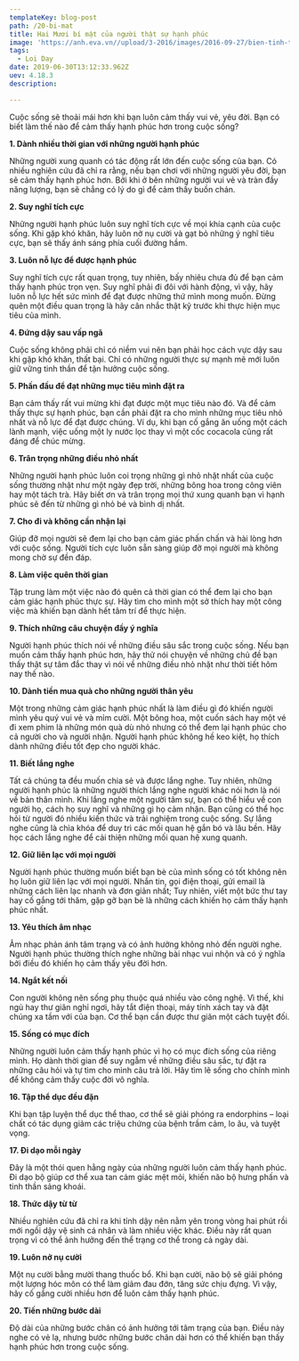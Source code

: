 ```yaml
---
templateKey: blog-post
path: /20-bi-mat
title: Hai Mươi bí mật của người thật sự hạnh phúc
image: 'https://anh.eva.vn//upload/3-2016/images/2016-09-27/bien-tinh-tim-nhau-phan-2-bientinhtimnhau2-1474965632-width1280height720.jpg' 
tags:
  - Loi Day
date: 2019-06-30T13:12:33.962Z
uev: 4.18.3
description:

---
```


Cuộc sống sẽ thoải mái hơn khi bạn luôn cảm thấy vui vẻ, yêu đời. Bạn có biết làm thế nào để cảm thấy hạnh phúc hơn trong cuộc sống?

**1. Dành nhiều thời gian với những người hạnh phúc**

Những người xung quanh có tác động rất lớn đến cuộc sống của bạn. Có nhiều nghiên cứu đã chỉ ra rằng, nếu bạn chơi với những người yêu đời, bạn sẽ cảm thấy hạnh phúc hơn. Bởi khi ở bên những người vui vẻ và tràn đầy năng lượng, bạn sẽ chẳng có lý do gì để cảm thấy buồn chán.

**2. Suy nghĩ tích cực**

Những người hạnh phúc luôn suy nghĩ tích cực về mọi khía cạnh của cuộc sống. Khi gặp khó khăn, hãy luôn nở nụ cười và gạt bỏ những ý nghĩ tiêu cực, bạn sẽ thấy ánh sáng phía cuối đường hầm.

**3. Luôn nỗ lực để được hạnh phúc**

Suy nghĩ tích cực rất quan trọng, tuy nhiên, bấy nhiêu chưa đủ để bạn cảm thấy hạnh phúc trọn vẹn. Suy nghĩ phải đi đôi với hành động, vì vậy, hãy luôn nỗ lực hết sức mình để đạt được những thứ mình mong muốn. Đừng quên một điều quan trọng là hãy cân nhắc thật kỹ trước khi thực hiện mục tiêu của mình.

**4. Đứng dậy sau vấp ngã**

Cuộc sống không phải chỉ có niềm vui nên bạn phải học cách vực dậy sau khi gặp khó khăn, thất bại. Chỉ có những người thực sự mạnh mẽ mới luôn giữ vững tinh thần để tận hưởng cuộc sống.

**5. Phấn đấu để đạt những mục tiêu mình đặt ra**

Bạn cảm thấy rất vui mừng khi đạt được một mục tiêu nào đó. Và để cảm thấy thực sự hạnh phúc, bạn cần phải đặt ra cho mình những mục tiêu nhỏ nhất và nỗ lực để đạt được chúng. Ví dụ, khi bạn cố gắng ăn uống một cách lành mạnh, việc uống một ly nước lọc thay vì một cốc cocacola cũng rất đáng để chúc mừng.

**6. Trân trọng những điều nhỏ nhất**

Những người hạnh phúc luôn coi trọng những gì nhỏ nhặt nhất của cuộc sống thường nhật như một ngày đẹp trời, những bông hoa trong công viên hay một tách trà. Hãy biết ơn và trân trọng mọi thứ xung quanh bạn vì hạnh phúc sẽ đến từ những gì nhỏ bé và bình dị nhất.

**7. Cho đi và không cần nhận lại**

Giúp đỡ mọi người sẽ đem lại cho bạn cảm giác phấn chấn và hài lòng hơn với cuộc sống. Người tích cực luôn sẵn sàng giúp đỡ mọi người mà không mong chờ sự đền đáp.

**8. Làm việc quên thời gian**

Tập trung làm một việc nào đó quên cả thời gian có thể đem lại cho bạn cảm giác hạnh phúc thực sự. Hãy tìm cho mình một sở thích hay một công việc mà khiến bạn dành hết tâm trí để thực hiện.

**9. Thích những câu chuyện đầy ý nghĩa**

Người hạnh phúc thích nói về những điều sâu sắc trong cuộc sống. Nếu bạn muốn cảm thấy hạnh phúc hơn, hãy thử nói chuyện về những chủ đề bạn thấy thật sự tâm đắc thay vì nói về những điều nhỏ nhặt như thời tiết hôm nay thế nào.

**10. Dành tiền mua quà cho những người thân yêu**

Một trong những cảm giác hạnh phúc nhất là làm điều gì đó khiến người mình yêu quý vui vẻ và mỉm cười. Một bông hoa, một cuốn sách hay một vé đi xem phim là những món quà dù nhỏ nhưng có thể đem lại hạnh phúc cho cả người cho và người nhận. Người hạnh phúc không hề keo kiệt, họ thích dành những điều tốt đẹp cho người khác.

**11. Biết lắng nghe**

Tất cả chúng ta đều muốn chia sẻ và được lắng nghe. Tuy nhiên, những người hạnh phúc là những người thích lắng nghe người khác nói hơn là nói về bản thân mình. Khi lắng nghe một người tâm sự, bạn có thể hiểu về con người họ, cách họ suy nghĩ và những gì họ cảm nhận. Bạn cũng có thể học hỏi  từ người đó nhiều kiến thức và trải nghiệm trong cuộc sống. Sự lắng nghe cũng là chìa khóa để duy trì các mối quan hệ gắn bó và lâu bền. Hãy học cách lắng nghe để cải thiện những mối quan hệ xung quanh.

**12. Giữ liên lạc với mọi người**

Người hạnh phúc thường muốn biết bạn bè của mình sống có tốt không nên họ luôn giữ liên lạc với mọi người. Nhắn tin, gọi điện thoại, gửi email là những cách liên lạc nhanh và đơn giản nhất; Tuy nhiên, viết một bức thư tay hay cố gắng tới thăm, gặp gỡ bạn bè là những cách khiến họ cảm thấy hạnh phúc nhất.

**13. Yêu thích âm nhạc**

Âm nhạc phản ánh tâm trạng và có ảnh hưởng không nhỏ đến người nghe. Người hạnh phúc thường thích nghe những bài nhạc vui nhộn và có ý nghĩa bởi điều đó khiến họ cảm thấy yêu đời hơn.

**14. Ngắt kết nối**

Con người không nên sống phụ thuộc quá nhiều vào công nghệ. Vì thế, khi ngủ hay thư giãn nghỉ ngơi, hãy tắt điện thoại, máy tính xách tay và đặt chúng xa tầm với của bạn. Cơ thể bạn cần được thư giãn một cách tuyệt đối.

**15. Sống có mục đích**

Những người luôn cảm thấy hạnh phúc vì họ có mục đích sống của riêng mình. Họ dành thời gian để suy ngẫm về những điều sâu sắc, tự đặt ra những câu hỏi và tự tìm cho mình câu trả lời. Hãy tìm lẽ sống cho chính mình để không cảm thấy cuộc đời vô nghĩa.

**16. Tập thể dục đều đặn**

Khi bạn tập luyện thể dục thể thao, cơ thể sẽ giải phóng ra endorphins – loại chất có tác dụng giảm các triệu chứng của bệnh trầm cảm, lo âu, và tuyệt vọng.

**17. Đi dạo mỗi ngày**

Đây là một thói quen hằng ngày của những người luôn cảm thấy hạnh phúc. Đi dạo bộ giúp cơ thể xua tan cảm giác mệt mỏi, khiến não bộ hưng phấn và tinh thần sảng khoái.

**18. Thức dậy từ từ**

Nhiều nghiên cứu đã chỉ ra khi tỉnh dậy nên nằm yên trong vòng hai phút rồi mới ngồi dậy vệ sinh cá nhân và làm nhiều việc khác. Điều này rất quan trọng vì có thể ảnh hưởng đến thể trạng cơ thể trong cả ngày dài.

**19. Luôn nở nụ cười**

Một nụ cười bằng mười thang thuốc bổ. Khi bạn cười, não bộ sẽ giải phóng một lượng hóc môn có thể làm giảm đau đớn, tăng sức chịu đựng. Vì vậy, hãy cố gắng cười nhiều hơn để luôn cảm thấy hạnh phúc.

**20. Tiến những bước dài**

Độ dài của những bước chân có ảnh hưởng tới tâm trạng của bạn. Điều này nghe có vẻ lạ, nhưng bước những bước chân dài hơn có thể khiến bạn thấy hạnh phúc hơn trong cuộc sống.